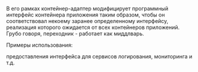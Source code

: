 В его рамках контейнер-адаптер модифицирует программный интерфейс контейнера приложения таким образом, чтобы он соответствовал некоему заранее определенному интерфейсу, реализация которого ожидается от всех контейнеров приложений. Грубо говоря, переходник - работает как миддлварь. 

Примеры использования:

предоставления интерфейса для сервисов логирования, мониторинга и т.д.